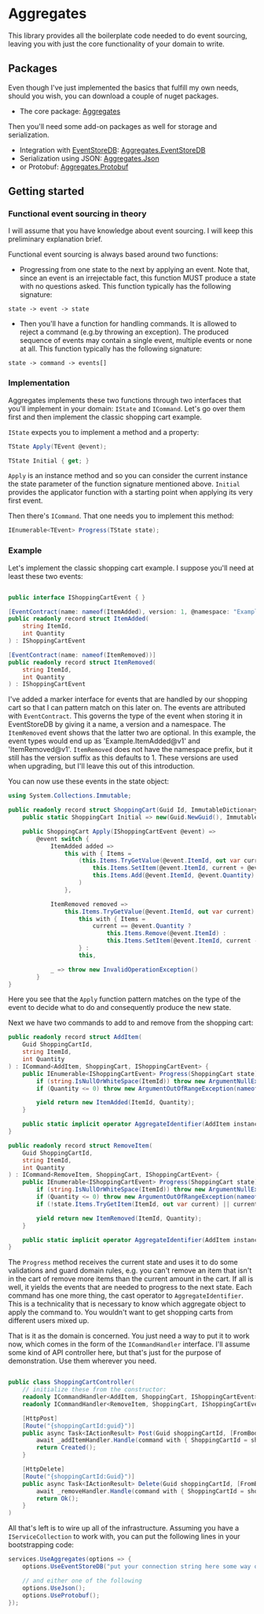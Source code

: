 # Aggregates

This library provides all the boilerplate code needed to do event sourcing, leaving you with just the core functionality of your domain to write.

## Packages

Even though I've just implemented the basics that fulfill my own needs, should you wish, you can download a couple of nuget packages.

* The core package: [Aggregates](https://www.nuget.org/packages/Aggregates)

Then you'll need some add-on packages as well for storage and serialization.

* Integration with [EventStoreDB](https://github.com/EventStore/EventStore): [Aggregates.EventStoreDB](https://www.nuget.org/packages/Aggregates.EventStoreDB)
* Serialization using JSON: [Aggregates.Json](https://www.nuget.org/packages/Aggregates.Json)
* or Protobuf: [Aggregates.Protobuf](https://www.nuget.org/packages/Aggregates.Protobuf)

## Getting started

### Functional event sourcing in theory

I will assume that you have knowledge about event sourcing. I will keep this preliminary explanation brief.

Functional event sourcing is always based around two functions:

* Progressing from one state to the next by applying an event. Note that, since an event is an irrejectable fact, this function MUST produce a state with no questions asked. This function typically has the following signature:

```
state -> event -> state
```


* Then you'll have a function for handling commands. It is allowed to reject a command (e.g.by throwing an exception). The produced sequence of events may contain a single event, multiple events or none at all. This function typically has the following signature:

```
state -> command -> events[]
```

### Implementation

Aggregates implements these two functions through two interfaces that you'll implement in your domain: `IState` and `ICommand`. Let's go over them first and then implement the classic shopping cart example.

`IState` expects you to implement a method and a property:

```csharp
TState Apply(TEvent @event);

TState Initial { get; }
```

`Apply` is an instance method and so you can consider the current instance the state parameter of the function signature mentioned above. `Initial` provides the applicator function with a starting point when applying its very first event.

Then there's `ICommand`. That one needs you to implement this method:

```csharp
IEnumerable<TEvent> Progress(TState state);
```

### Example

Let's implement the classic shopping cart example. I suppose you'll need at least these two events:

```csharp

public interface IShoppingCartEvent { }

[EventContract(name: nameof(ItemAdded), version: 1, @namespace: "Example")]
public readonly record struct ItemAdded(
    string ItemId,
    int Quantity
) : IShoppingCartEvent

[EventContract(name: nameof(ItemRemoved))]
public readonly record struct ItemRemoved(
    string ItemId,
    int Quantity
) : IShoppingCartEvent

```
I've added a marker interface for events that are handled by our shopping cart so that I can pattern match on this later on. The events are attributed with `EventContract`. This governs the type of the event when storing it in EventStoreDB by giving it a name, a version and a namespace. The `ItemRemoved` event shows that the latter two are optional. In this example, the event types would end up as 'Example.ItemAdded@v1' and 'ItemRemoved@v1'. `ItemRemoved` does not have the namespace prefix, but it still has the version suffix as this defaults to 1. These versions are used when upgrading, but I'll leave this out of this introduction.

You can now use these events in the state object:
```csharp
using System.Collections.Immutable;

public readonly record struct ShoppingCart(Guid Id, ImmutableDictionary<string, int> Items) : IState<ShoppingCart, IShoppingCartEvent> {
    public static ShoppingCart Initial => new(Guid.NewGuid(), ImmutableDictionary<string, int>.Empty);

    public ShoppingCart Apply(IShoppingCartEvent @event) =>
        @event switch {
            ItemAdded added =>
                this with { Items =
                    (this.Items.TryGetValue(@event.ItemId, out var current) ?
                        this.Items.SetItem(@event.ItemId, current + @event.Quantity) :
                        this.Items.Add(@event.ItemId, @event.Quantity)
                    )
                },

            ItemRemoved removed =>
                this.Items.TryGetValue(@event.ItemId, out var current) ?
                    this with { Items =
                        current == @event.Quantity ?
                            this.Items.Remove(@event.ItemId) :
                            this.Items.SetItem(@event.ItemId, current - @event.Quantity)
                    } :
                    this,

            _ => throw new InvalidOperationException()
        }
}
```
Here you see that the `Apply` function pattern matches on the type of the event to decide what to do and consequently produce the new state.

Next we have two commands to add to and remove from the shopping cart:
```csharp
public readonly record struct AddItem(
    Guid ShoppingCartId,
    string ItemId,
    int Quantity
) : ICommand<AddItem, ShoppingCart, IShoppingCartEvent> {
    public IEnumerable<IShoppingCartEvent> Progress(ShoppingCart state) {
        if (string.IsNullOrWhiteSpace(ItemId)) throw new ArgumentNullException(nameof(ItemId));
        if (Quantity <= 0) throw new ArgumentOutOfRangeException(nameof(Quantity));

        yield return new ItemAdded(ItemId, Quantity);
    }

    public static implicit operator AggregateIdentifier(AddItem instance) => new AggregateIdentifier($"{ShoppingCartId:N}");
}

public readonly record struct RemoveItem(
    Guid ShoppingCartId,
    string ItemId,
    int Quantity
) : ICommand<RemoveItem, ShoppingCart, IShoppingCartEvent> {
    public IEnumerable<IShoppingCartEvent> Progress(ShoppingCart state) {
        if (string.IsNullOrWhiteSpace(ItemId)) throw new ArgumentNullException(nameof(ItemId));
        if (Quantity <= 0) throw new ArgumentOutOfRangeException(nameof(Quantity));
        if (!state.Items.TryGetItem(ItemId, out var current) || current < Quantity) throw new InvalidOperationException();

        yield return new ItemRemoved(ItemId, Quantity);
    }

    public static implicit operator AggregateIdentifier(AddItem instance) => new AggregateIdentifier($"{ShoppingCartId:N}");
}
```
The `Progress` method receives the current state and uses it to do some validations and guard domain rules, e.g. you can't remove an item that isn't in the cart of remove more items than the current amount in the cart. If all is well, it yields the events that are needed to progress to the next state. Each command has one more thing, the cast operator to `AggregateIdentifier`. This is a technicality that is necessary to know which aggregate object to apply the command to. You wouldn't want to get shopping carts from different users mixed up.

That is it as the domain is concerned. You just need a way to put it to work now, which comes in the form of the `ICommandHandler` interface. I'll assume some kind of API controller here, but that's just for the purpose of demonstration. Use them wherever you need.
```csharp

public class ShoppingCartController(
    // initialize these from the constructor:
    readonly ICommandHandler<AddItem, ShoppingCart, IShoppingCartEvent> _addItemHandler;
    readonly ICommandHandler<RemoveItem, ShoppingCart, IShoppingCartEvent> _removeItemHandler;

    [HttpPost]
    [Route("{shoppingCartId:guid}")]
    public async Task<IActionResult> Post(Guid shoppingCartId, [FromBody] AddItem command) {
        await _addItemHandler.Handle(command with { ShoppingCartId = shoppingCartId });
        return Created();
    }

    [HttpDelete]
    [Route("{shoppingCartId:Guid}")]
    public async Task<IActionResult> Delete(Guid shoppingCartId, [FromBody] RemoveItem command) {
        await _removeHandler.Handle(command with { ShoppingCartId = shoppingCartId });
        return Ok();
    }
)

```

All that's left is to wire up all of the infrastructure. Assuming you have a `IServiceCollection` to work with, you can put the following lines in your bootstrapping code:

```csharp
services.UseAggregates(options => {
    options.UseEventStoreDB("put your connection string here some way or another...");

    // and either one of the following
    options.UseJson();
    options.UseProtobuf();
});
```